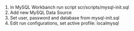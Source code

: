 1. In MySQL Workbanch run script scr/scripts/mysql-init.sql
2. Add new MySQL Data Source
3. Set user, password and database from mysql-init.sql
4. Edit run configurations, set active profile: localmysql
